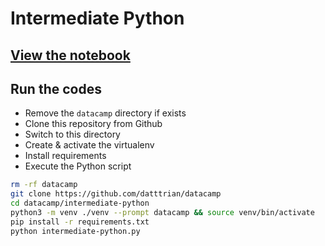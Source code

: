 # Intermediate Python

## [View the notebook](intermediate-python.ipynb)

## Run the codes

* Remove the `datacamp` directory if exists
* Clone this repository from Github
* Switch to this directory
* Create & activate the virtualenv
* Install requirements
* Execute the Python script

``` bash
rm -rf datacamp
git clone https://github.com/datttrian/datacamp
cd datacamp/intermediate-python
python3 -m venv ./venv --prompt datacamp && source venv/bin/activate
pip install -r requirements.txt
python intermediate-python.py
```